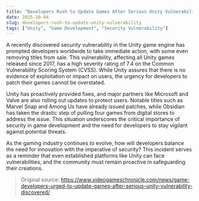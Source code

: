 ```yaml
---
title: "Developers Rush to Update Games After Serious Unity Vulnerability Discovered"
date: 2025-10-04
slug: developers-rush-to-update-unity-vulnerability
tags: ["Unity", "Game Development", "Security Vulnerability"]
---
```


A recently discovered security vulnerability in the Unity game engine has prompted developers worldwide to take immediate action, with some even removing titles from sale. This vulnerability, affecting all Unity games released since 2017, has a high severity rating of 7.4 on the Common Vulnerability Scoring System (CVSS). While Unity assures that there is no evidence of exploitation or impact on users, the urgency for developers to patch their games cannot be overstated.

Unity has proactively provided fixes, and major partners like Microsoft and Valve are also rolling out updates to protect users. Notable titles such as Marvel Snap and Among Us have already issued patches, while Obsidian has taken the drastic step of pulling four games from digital stores to address the issue. This situation underscores the critical importance of security in game development and the need for developers to stay vigilant against potential threats.

As the gaming industry continues to evolve, how will developers balance the need for innovation with the imperative of security? This incident serves as a reminder that even established platforms like Unity can face vulnerabilities, and the community must remain proactive in safeguarding their creations.
> Original source: https://www.videogameschronicle.com/news/game-developers-urged-to-update-games-after-serious-unity-vulnerability-discovered/
